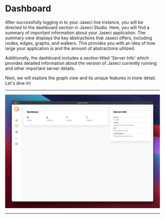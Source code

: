# Dashboard

After successfully logging in to your Jaseci live instance, you will be directed to the dashboard section in Jaseci Studio. Here, you will find a summary of important information about your Jaseci application. The summary view displays the key abstractions that Jaseci offers, including nodes, edges, graphs, and walkers. This provides you with an idea of how large your application is and the amount of abstractions utilized.

Additionally, the dashboard includes a section titled 'Server Info' which provides detailed information about the version of Jaseci currently running and other important server details.

Next, we will explore the graph view and its unique features in more detail. Let's dive in!

---

![summary view](/docs/static/img/studio-features/summary_view.png)

---